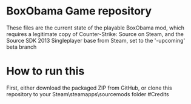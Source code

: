 # BoxObama Game repository
These files are the current state of the playable BoxObama mod, which requires a legitimate copy of Counter-Strike: Source on Steam, and the Source SDK 2013 Singleplayer base from Steam, set to the '-upcoming' beta branch
# How to run this
First, either download the packaged ZIP from GitHub, or clone this repository to your Steam\steamapps\sourcemods folder
#Credits
